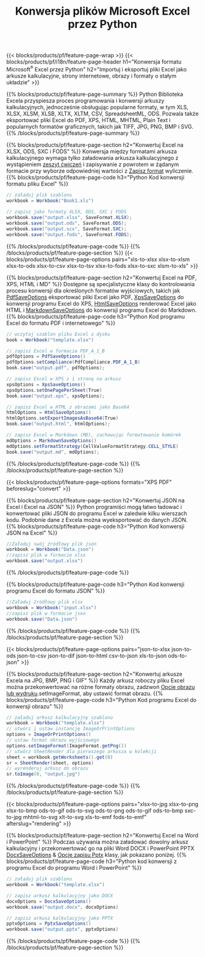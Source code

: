 ﻿---
title: Konwersja plików Microsoft Excel przez Python 
url: /pl/python/conversion/
description: Konwertuj Excel XLS, XLSX, ODS, CSV do PDF, XPS, HTML, JPEG, HTML i wielu innych popularnych formatów za pomocą zaledwie kilku linijek kodu Python.
---
{{< blocks/products/pf/feature-page-wrap >}}
{{< blocks/products/pf/i18n/feature-page-header h1="Konwersja formatu Microsoft<sup>&reg;</sup> Excel przez Python" h2="Importuj i eksportuj pliki Excel jako arkusze kalkulacyjne, strony internetowe, obrazy i formaty o stałym układzie" >}}

{{% blocks/products/pf/feature-page-summary %}}
Python Biblioteka Excela przyspiesza proces programowania i konwersji arkuszy kalkulacyjnych, jednocześnie obsługując popularne formaty, w tym XLS, XLSX, XLSM, XLSB, XLTX, XLTM, CSV, SpreadsheetML, ODS. Pozwala także eksportować pliki Excel do PDF, XPS, HTML, MHTML, Plain Text i popularnych formatów graficznych, takich jak TIFF, JPG, PNG, BMP i SVG.
{{% /blocks/products/pf/feature-page-summary %}}

{{% blocks/products/pf/feature-page-section h2="Konwertuj Excel na XLSX, ODS, SXC i FODS" %}}
Konwersja między formatami arkusza kalkulacyjnego wymaga tylko załadowania arkusza kalkulacyjnego z wystąpieniem [zeszyt ćwiczeń](https://apireference.aspose.com/cells/python/asposecells.api/Workbook) i zapisywanie z powrotem w żądanym formacie przy wyborze odpowiedniej wartości z [Zapisz format](https://apireference.aspose.com/cells/python/asposecells.api/saveformat) wyliczenie.
{{% blocks/products/pf/feature-page-code h3="Python Kod konwersji formatu pliku Excel" %}}

```cs
// załaduj plik szablonu
workbook = Workbook("Book1.xls")
  
// zapisz jako formaty XLSX, ODS, SXC i FODS
workbook.save("output.xlsx", SaveFormat.XLSX);
workbook.save("output.ods", SaveFormat.ODS);
workbook.save("output.scx", SaveFormat.SXC);
workbook.save("output.fods", SaveFormat.FODS);

```
{{% /blocks/products/pf/feature-page-code %}}
{{% /blocks/products/pf/feature-page-section %}}
{{< blocks/products/pf/feature-page-options pairs="xls-to-xlsx xlsx-to-xlsm xlsx-to-ods xlsx-to-csv xlsx-to-tsv xlsx-to-fods xlsx-to-sxc xlsm-to-xls" >}}


{{% blocks/products/pf/feature-page-section h2="Konwertuj Excel na PDF, XPS, HTML i MD" %}}
Dostępne są specjalistyczne klasy do kontrolowania procesu konwersji dla określonych formatów wyjściowych, takich jak [PdfSaveOptions](https://apireference.aspose.com/cells/python/asposecells.api/PdfSaveOptions) eksportować pliki Excel jako PDF, [XpsSaveOptions](https://apireference.aspose.com/cells/python/asposecells.api/XpsSaveOptions) do konwersji programu Excel do XPS, [HtmlSaveOptions](https://apireference.aspose.com/cells/python/asposecells.api/HtmlSaveOptions) renderować Excel jako HTML i [MarkdownSaveOptions](https://apireference.aspose.com/cells/python/asposecells.api/MarkdownSaveOptions) do konwersji programu Excel do Markdown. 
{{% blocks/products/pf/feature-page-code h3="Python Kod programu Excel do formatu PDF i internetowego" %}}

```cs
// wczytaj szablon pliku Excel z dysku
book = Workbook("template.xlsx")

// zapisz Excel w formacie PDF_A_1_B
pdfOptions = PdfSaveOptions()
pdfOptions.setCompliance(PdfCompliance.PDF_A_1_B)
book.save("output.pdf", pdfOptions);

// zapisz Excel w XPS z 1 stroną na arkusz
xpsOptions = XpsSaveOptions()
xpsOptions.setOnePagePerSheet(True)
book.save("output.xps", xpsOptions);

// zapisz Excel w HTML z obrazami jako Base64
htmlOptions = HtmlSaveOptions()
htmlOptions.setExportImagesAsBase64(True)
book.save("output.html", htmlOptions);

// zapisz Excel w Markdown (MD), zachowując formatowanie komórek
mdOptions = MarkdownSaveOptions()
mdOptions.setFormatStrategy(CellValueFormatStrategy.CELL_STYLE)
book.save("output.md", mdOptions);

```
{{% /blocks/products/pf/feature-page-code %}}
{{% /blocks/products/pf/feature-page-section %}}

{{< blocks/products/pf/feature-page-options formats="XPS PDF" beforeslug="convert" >}}

{{% blocks/products/pf/feature-page-section h2="Konwertuj JSON na Excel i Excel na JSON" %}}
Python programiści mogą łatwo ładować i konwertować pliki JSON do programu Excel w zaledwie kilku wierszach kodu. Podobnie dane z Excela można wyeksportować do danych JSON.
{{% blocks/products/pf/feature-page-code h3="Python Kod konwersji JSON na Excel" %}}
```cs
//Załaduj swój źródłowy plik json
workbook = Workbook("Data.json")
//zapisz plik w formacie xlsx
workbook.save("output.xlsx")

```
{{% /blocks/products/pf/feature-page-code %}}

{{% blocks/products/pf/feature-page-code h3="Python Kod konwersji programu Excel do formatu JSON" %}}
```cs
//Załaduj źródłowy plik xlsx
workbook = Workbook("input.xlsx")
//zapisz plik w formacie json
workbook.save("Data.json")

```
{{% /blocks/products/pf/feature-page-code %}}
{{% /blocks/products/pf/feature-page-section %}}

{{< blocks/products/pf/feature-page-options pairs="json-to-xlsx json-to-ods json-to-csv json-to-dif json-to-html csv-to-json xls-to-json ods-to-json" >}}

{{% blocks/products/pf/feature-page-section h2="Konwertuj arkusze Excela na JPG, BMP, PNG i GIF" %}}
Każdy arkusz roboczy pliku Excel można przekonwertować na różne formaty obrazu, zadzwoń [Opcje obrazu lub wydruku](https://apireference.aspose.com/cells/python/asposecells.api/ImageOrPrintOptions).setImageFormat, aby ustawić format obrazu. 
{{% blocks/products/pf/feature-page-code h3="Python Kod programu Excel do konwersji obrazu" %}}
```cs
// załaduj arkusz kalkulacyjny szablonu
workbook = Workbook("template.xlsx")
// utwórz i ustaw instancję ImageOrPrintOptions
options = ImageOrPrintOptions()
// ustaw format obrazu wyjściowego
options.setImageFormat(ImageFormat.getPng())
// utwórz SheetRender dla pierwszego arkusza w kolekcji
sheet = workbook.getWorksheets().get(0)
sr = SheetRender(sheet, options)
// wyrenderuj arkusz do obrazu
sr.toImage(0, "output.jpg")

```
{{% /blocks/products/pf/feature-page-code %}}
{{% /blocks/products/pf/feature-page-section %}}

{{< blocks/products/pf/feature-page-options pairs="xlsx-to-jpg xlsx-to-png xlsx-to-bmp ods-to-gif ods-to-svg ods-to-png ods-to-gif ods-to-bmp sxc-to-jpg mhtml-to-svg xlt-to-svg xls-to-emf fods-to-emf" afterslug="rendering" >}}

{{% blocks/products/pf/feature-page-section h2="Konwertuj Excel na Word i PowerPoint" %}}
Podczas używania można załadować dowolny arkusz kalkulacyjny i przekonwertować go na pliki Word DOCX i PowerPoint PPTX [DocxSaveOptions](https://apireference.aspose.com/cells/python/asposecells.api/DocxSaveOptions) & [Opcje zapisu Pptx](https://apireference.aspose.com/cells/python/asposecells.api/PptxSaveOptions) klasy, jak pokazano poniżej.
{{% blocks/products/pf/feature-page-code h3="Python kod konwersji z programu Excel do programu Word i PowerPoint" %}}
```cs
// załaduj plik szablonu
workbook = Workbook("template.xlsx")

// zapisz arkusz kalkulacyjny jako DOCX
docxOptions = DocxSaveOptions()
workbook.save("output.docx", docxOptions)

// zapisz arkusz kalkulacyjny jako PPTX
pptxOptions = PptxSaveOptions()
workbook.save("output.pptx", pptxOptions)

```
{{% /blocks/products/pf/feature-page-code %}}
{{% /blocks/products/pf/feature-page-section %}}